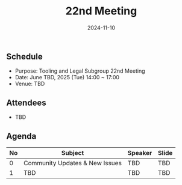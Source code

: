 ﻿---
title: "22nd Meeting"
linkTitle: "22nd Meeting"
weight: 6
date: 2024-11-10
type: docs
description: Tooling & Legal Subgroup 22nd Meeting
---

## Schedule
* Purpose: Tooling and Legal Subgroup 22nd Meeting
* Date: June TBD, 2025 (Tue) 14:00 ~ 17:00
* Venue: TBD

## Attendees
* TBD

## Agenda
| No | Subject           | Speaker | Slide |
|----|-----------------|------|------|
| 0  | Community Updates & New Issues | TBD | TBD |
| 1  | TBD | TBD  | TBD |

<!--

## Attendees

## Meeting Minutes

## Photo Gallery

<div ><span class="image fit">
</span></div> -->